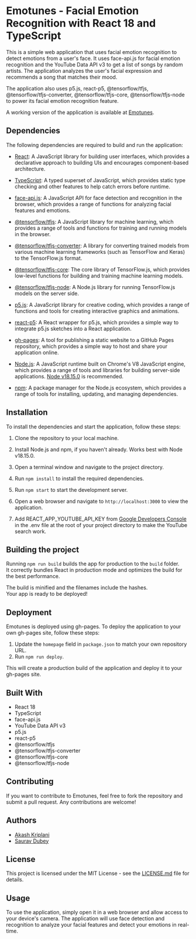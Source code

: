 # Emotunes - Facial Emotion Recognition with React 18 and TypeScript

This is a simple web application that uses facial emotion recognition to detect emotions from a user's face. It uses face-api.js for facial emotion recognition and the YouTube Data API v3 to get a list of songs by random artists. The application analyzes the user's facial expression and recommends a song that matches their mood.

The application also uses p5.js, react-p5, @tensorflow/tfjs, @tensorflow/tfjs-converter, @tensorflow/tfjs-core, @tensorflow/tfjs-node to power its facial emotion recognition feature.

A working version of the application is available at [Emotunes](https://akashkriplani.github.io/emotunes).

## Dependencies

The following dependencies are required to build and run the application:

- [React](https://reactjs.org/): A JavaScript library for building user interfaces, which provides a declarative approach to building UIs and encourages component-based architecture.

- [TypeScript](https://www.typescriptlang.org/): A typed superset of JavaScript, which provides static type checking and other features to help catch errors before runtime.

- [face-api.js](https://github.com/justadudewhohacks/face-api.js): A JavaScript API for face detection and recognition in the browser, which provides a range of functions for analyzing facial features and emotions.

- [@tensorflow/tfjs](https://www.tensorflow.org/js): A JavaScript library for machine learning, which provides a range of tools and functions for training and running models in the browser.

- [@tensorflow/tfjs-converter](https://www.tensorflow.org/js/guide/conversion): A library for converting trained models from various machine learning frameworks (such as TensorFlow and Keras) to the TensorFlow.js format.

- [@tensorflow/tfjs-core](https://www.tensorflow.org/js/guide/core_concepts): The core library of TensorFlow.js, which provides low-level functions for building and training machine learning models.

- [@tensorflow/tfjs-node](https://www.tensorflow.org/js/guide/nodejs): A Node.js library for running TensorFlow.js models on the server side.

- [p5.js](https://p5js.org/): A JavaScript library for creative coding, which provides a range of functions and tools for creating interactive graphics and animations.

- [react-p5](https://github.com/and-who/react-p5): A React wrapper for p5.js, which provides a simple way to integrate p5.js sketches into a React application.

- [gh-pages](https://github.com/tschaub/gh-pages): A tool for publishing a static website to a GitHub Pages repository, which provides a simple way to host and share your application online.

- [Node.js](https://nodejs.org/): A JavaScript runtime built on Chrome's V8 JavaScript engine, which provides a range of tools and libraries for building server-side applications. [Node v18.15.0](https://nodejs.org/dist/v18.15.0/) is recommended.

- [npm](https://www.npmjs.com/): A package manager for the Node.js ecosystem, which provides a range of tools for installing, updating, and managing dependencies.

## Installation

To install the dependencies and start the application, follow these steps:

1. Clone the repository to your local machine.

2. Install Node.js and npm, if you haven't already. Works best with Node v18.15.0.

3. Open a terminal window and navigate to the project directory.

4. Run `npm install` to install the required dependencies.

5. Run `npm start` to start the development server.

6. Open a web browser and navigate to `http://localhost:3000` to view the application.

7. Add REACT_APP_YOUTUBE_API_KEY from [Google Developers Console](https://console.developers.google.com/) in the .env file at the root of your project directory to make the YouTube search work.

## Building the project

Running `npm run build` builds the app for production to the `build` folder.\
It correctly bundles React in production mode and optimizes the build for the best performance.

The build is minified and the filenames include the hashes.\
Your app is ready to be deployed!

## Deployment

Emotunes is deployed using gh-pages. To deploy the application to your own gh-pages site, follow these steps:

1. Update the `homepage` field in `package.json` to match your own repository URL.
2. Run `npm run deploy`.

This will create a production build of the application and deploy it to your gh-pages site.

## Built With

- React 18
- TypeScript
- face-api.js
- YouTube Data API v3
- p5.js
- react-p5
- @tensorflow/tfjs
- @tensorflow/tfjs-converter
- @tensorflow/tfjs-core
- @tensorflow/tfjs-node

## Contributing

If you want to contribute to Emotunes, feel free to fork the repository and submit a pull request. Any contributions are welcome!

## Authors

- [Akash Kriplani](https://github.com/akashkriplani)
- [Saurav Dubey](https://github.com/sauravn10)

## License

This project is licensed under the MIT License - see the [LICENSE.md](LICENSE.md) file for details.

## Usage

To use the application, simply open it in a web browser and allow access to your device's camera. The application will use face detection and recognition to analyze your facial features and detect your emotions in real-time.
